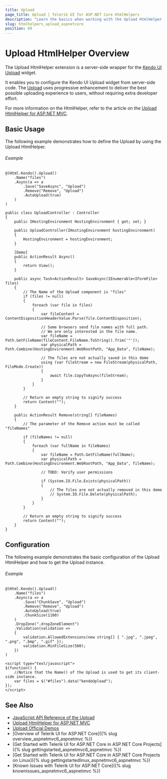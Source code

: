 ```yaml
---
title: Upload
page_title: Upload | Telerik UI for ASP.NET Core HtmlHelpers
description: "Learn the basics when working with the Upload HtmlHelper for ASP.NET Core (MVC 6 or ASP.NET Core MVC)."
slug: htmlhelpers_upload_aspnetcore
position: 69
---
```


# Upload HtmlHelper Overview

The Upload HtmlHelper extension is a server-side wrapper for the [Kendo UI Upload](https://demos.telerik.com/kendo-ui/upload/index) widget.

It enables you to configure the Kendo UI Upload widget from server-side code. The [Upload](http://docs.telerik.com/kendo-ui/controls/editors/upload/overview) uses progressive enhancement to deliver the best possible uploading experience to users, without requiring extra developer effort.

For more information on the HtmlHelper, refer to the article on the [Upload HtmlHelper for ASP.NET MVC](http://docs.telerik.com/aspnet-mvc/helpers/upload/overview).

## Basic Usage

The following example demonstrates how to define the Upload by using the Upload HtmlHelper.

###### Example

```tab-Razor
@(Html.Kendo().Upload()
    .Name("files")
    .Async(a => a
        .Save("SaveAsync", "Upload")
        .Remove("Remove", "Upload")
        .AutoUpload(true)
    )
)
```
```tab-Controller
public class UploadController : Controller
{
    public IHostingEnvironment HostingEnvironment { get; set; }

    public UploadController(IHostingEnvironment hostingEnvironment)
    {
        HostingEnvironment = hostingEnvironment;
    }

    [Demo]
    public ActionResult Async()
	{
		return View();
	}

	public async Task<ActionResult> SaveAsync(IEnumerable<IFormFile> files)
    {
        // The Name of the Upload component is "files"
        if (files != null)
        {
            foreach (var file in files)
            {
                var fileContent = ContentDispositionHeaderValue.Parse(file.ContentDisposition);

                // Some browsers send file names with full path.
                // We are only interested in the file name.
                var fileName = Path.GetFileName(fileContent.FileName.ToString().Trim('"'));
                var physicalPath = Path.Combine(HostingEnvironment.WebRootPath, "App_Data", fileName);

                // The files are not actually saved in this demo
                using (var fileStream = new FileStream(physicalPath, FileMode.Create))
                {
                    await file.CopyToAsync(fileStream);
                }
            }
        }

        // Return an empty string to signify success
        return Content("");
    }

	public ActionResult Remove(string[] fileNames)
	{
		// The parameter of the Remove action must be called "fileNames"

		if (fileNames != null)
		{
			foreach (var fullName in fileNames)
			{
				var fileName = Path.GetFileName(fullName);
				var physicalPath = Path.Combine(HostingEnvironment.WebRootPath, "App_Data", fileName);

				// TODO: Verify user permissions

				if (System.IO.File.Exists(physicalPath))
				{
					// The files are not actually removed in this demo
					// System.IO.File.Delete(physicalPath);
				}
			}
		}

		// Return an empty string to signify success
		return Content("");
	}
}
```

## Configuration

The following example demonstrates the basic configuration of the Upload HtmlHelper and how to get the Upload instance.

###### Example

```
@(Html.Kendo().Upload()
    .Name("files")
    .Async(a => a
        .Save("ChunkSave", "Upload")
        .Remove("Remove", "Upload")
        .AutoUpload(true)
        .ChunkSize(1100)
    )
    .DropZone(".dropZoneElement")
    .Validation(validation =>
    {
        validation.AllowedExtensions(new string[] { ".jpg", ".jpeg", ".png", ".bmp", ".gif" });
        validation.MinFileSize(500);
    })
)

<script type="text/javascript">
$(function() {
    //Notice that the Name() of the Upload is used to get its client-side instance.
    var files = $("#files").data("kendoUpload");
});
</script>
```

## See Also

* [JavaScript API Reference of the Upload](http://docs.telerik.com/kendo-ui/api/javascript/ui/upload)
* [Upload HtmlHelper for ASP.NET MVC](http://docs.telerik.com/aspnet-mvc/helpers/upload/overview)
* [Upload Official Demos](http://demos.telerik.com/aspnet-core/upload/index)
* [Overview of Telerik UI for ASP.NET Core]({% slug overview_aspnetmvc6_aspnetmvc %})
* [Get Started with Telerik UI for ASP.NET Core in ASP.NET Core Projects]({% slug gettingstarted_aspnetmvc6_aspnetmvc %})
* [Get Started with Telerik UI for ASP.NET Core in ASP.NET Core Projects on Linux]({% slug gettingstartedlinux_aspnetmvc6_aspnetmvc %})
* [Known Issues with Telerik UI for ASP.NET Core]({% slug knownissues_aspnetmvc6_aspnetmvc %})
